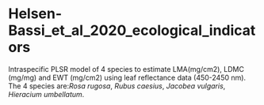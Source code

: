 # Helsen-Bassi_et_al_2020_ecological_indicators
Intraspecific PLSR model of 4 species to estimate LMA(mg/cm2), LDMC (mg/mg) and EWT (mg/cm2) using leaf reflectance data (450-2450 nm). The 4 species are:*Rosa rugosa*, *Rubus caesius*, *Jacobea vulgaris*, *Hieracium umbellatum*.
